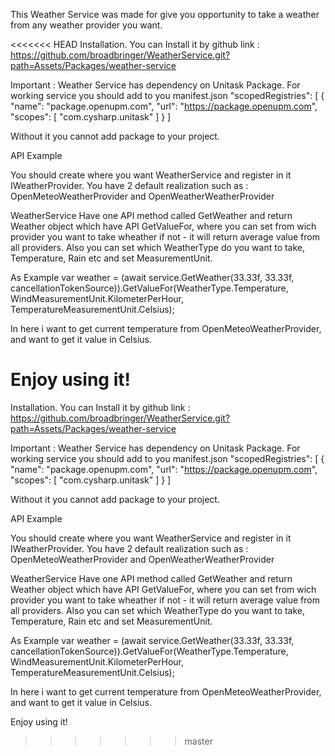 This Weather Service was made for give you opportunity to take a weather from any weather provider you want.

<<<<<<< HEAD
Installation.
You can Install it by github link : https://github.com/broadbringer/WeatherService.git?path=Assets/Packages/weather-service

Important : Weather Service has dependency on Unitask Package.
For working service you should add to you manifest.json 
"scopedRegistries": [
    {
      "name": "package.openupm.com",
      "url": "https://package.openupm.com",
      "scopes": [
        "com.cysharp.unitask"
      ]
    }
  ]

  Without it you cannot add package to your project.

  API Example 

  You should create where you want WeatherService and register in it IWeatherProvider.
  You have 2 default realization such as :
  OpenMeteoWeatherProvider
  and
  OpenWeatherWeatherProvider

  WeatherService Have one API method called GetWeather and return Weather object which have API GetValueFor,
  where you can set from wich provider you want to take wheather if not - it will return average value from all providers.
  Also you can set which WeatherType do you want to take, Temperature, Rain etc and set MeasurementUnit.

  As Example
   var weather = (await service.GetWeather(33.33f, 33.33f, cancellationTokenSource)).GetValueFor<OpenMeteoWeatherProvider>(WeatherType.Temperature, WindMeasurementUnit.KilometerPerHour, TemperatureMeasurementUnit.Celsius); 

   In here i want to get current temperature from OpenMeteoWeatherProvider, and want to get it value in Celsius.

   Enjoy using it!
=======
Installation. You can Install it by github link : https://github.com/broadbringer/WeatherService.git?path=Assets/Packages/weather-service

Important : Weather Service has dependency on Unitask Package. For working service you should add to you manifest.json "scopedRegistries": [ { "name": "package.openupm.com", "url": "https://package.openupm.com", "scopes": [ "com.cysharp.unitask" ] } ]

Without it you cannot add package to your project.

API Example

You should create where you want WeatherService and register in it IWeatherProvider. You have 2 default realization such as : OpenMeteoWeatherProvider and OpenWeatherWeatherProvider

WeatherService Have one API method called GetWeather and return Weather object which have API GetValueFor, where you can set from wich provider you want to take wheather if not - it will return average value from all providers. Also you can set which WeatherType do you want to take, Temperature, Rain etc and set MeasurementUnit.

As Example var weather = (await service.GetWeather(33.33f, 33.33f, cancellationTokenSource)).GetValueFor(WeatherType.Temperature, WindMeasurementUnit.KilometerPerHour, TemperatureMeasurementUnit.Celsius);

In here i want to get current temperature from OpenMeteoWeatherProvider, and want to get it value in Celsius.

Enjoy using it!
>>>>>>> master
